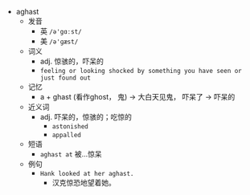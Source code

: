 - aghast
  - 发音
    - 英 `/ə'gɑːst/`
    - 美 `/ə'ɡæst/`
  - 词义
    - adj. 惊骇的，吓呆的
    - `feeling or looking shocked by something you have seen or just found out`
  - 记忆
    - a + ghast (看作ghost， 鬼) → 大白天见鬼， 吓呆了 → 吓呆的
  - 近义词
    - adj. 吓呆的，惊骇的；吃惊的
      - `astonished`
      - `appalled`
  - 短语
    - `aghast at` 被...惊呆 
  - 例句
    - `Hank looked at her aghast.`
      - 汉克惊恐地望着她。

